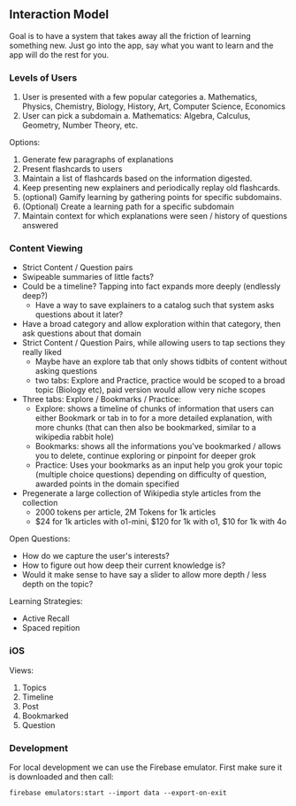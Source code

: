 ## Interaction Model
Goal is to have a system that takes away all the friction of learning something new. Just go into the app, say what you want to learn and the app will do the rest for you.


### Levels of Users
1. User is presented with a few popular categories
    a. Mathematics, Physics, Chemistry, Biology, History, Art, Computer Science, Economics
2. User can pick a subdomain
    a. Mathematics: Algebra, Calculus, Geometry, Number Theory, etc.

Options:
1. Generate few paragraphs of explanations
2. Present flashcards to users
3. Maintain a list of flashcards based on the information digested.
4. Keep presenting new explainers and periodically replay old flashcards.
5. (optional) Gamify learning by gathering points for specific subdomains.
6. (Optional) Create a learning path for a specific subdomain
7. Maintain context for which explanations were seen / history of questions answered

### Content Viewing
- Strict Content / Question pairs
- Swipeable summaries of little facts?
- Could be a timeline? Tapping into fact expands more deeply (endlessly deep?)
  - Have a way to save explainers to a catalog such that system asks questions about it later?
- Have a broad category and allow exploration within that category, then ask questions about that domain
- Strict Content / Question Pairs, while allowing users to tap sections they really liked
  - Maybe have an explore tab that only shows tidbits of content without asking questions
  - two tabs: Explore and Practice, practice would be scoped to a broad topic (Biology etc), paid version would allow very niche scopes 
- Three tabs: Explore / Bookmarks / Practice:
  - Explore: shows a timeline of chunks of information that users can either Bookmark or tab in to for a more detailed explanation, with more chunks (that can then also be bookmarked, similar to a wikipedia rabbit hole)
  - Bookmarks: shows all the informations you've bookmarked / allows you to delete, continue exploring or pinpoint for deeper grok
  - Practice: Uses your bookmarks as an input help you grok your topic (multiple choice questions) depending on difficulty of question, awarded points in the domain specified 
- Pregenerate a large collection of Wikipedia style articles from the collection
  - 2000 tokens per article, 2M Tokens for 1k articles
  - $24 for 1k articles with o1-mini, $120 for 1k with o1, $10 for 1k with 4o 

Open Questions:
- How do we capture the user's interests?
- How to figure out how deep their current knowledge is? 
- Would it make sense to have say a slider to allow more depth / less depth on the topic? 

Learning Strategies:
- Active Recall
- Spaced repition

### iOS
Views:
1. Topics
2. Timeline
3. Post
4. Bookmarked
5. Question

### Development
For local development we can use the Firebase emulator. First make sure it is downloaded and then call:
```
firebase emulators:start --import data --export-on-exit
```
